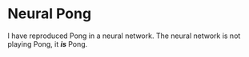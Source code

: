 # Neural Pong

I have reproduced Pong in a neural network. The neural network is not playing Pong, it ***is*** Pong.

